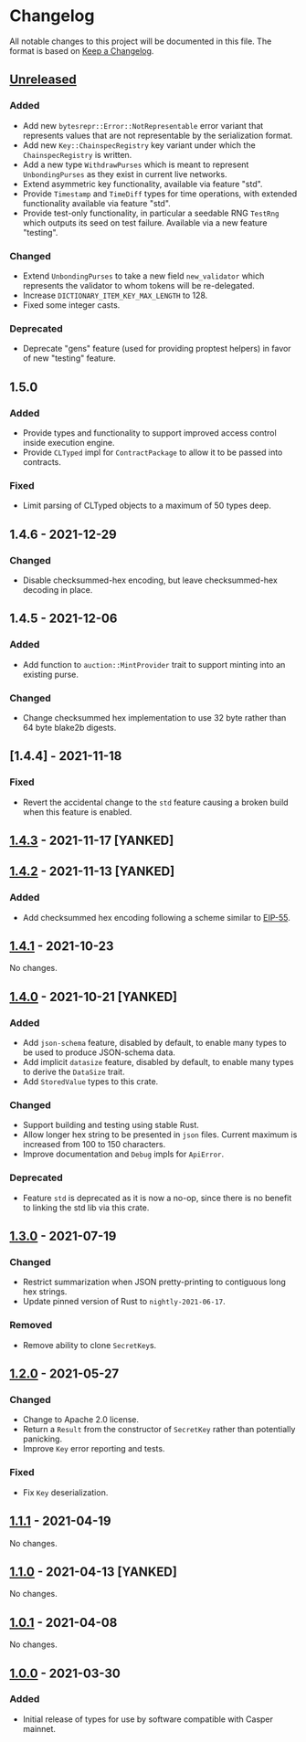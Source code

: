 # Changelog

All notable changes to this project will be documented in this file.  The format is based on [Keep a Changelog].

[comment]: <> (Added:      new features)
[comment]: <> (Changed:    changes in existing functionality)
[comment]: <> (Deprecated: soon-to-be removed features)
[comment]: <> (Removed:    now removed features)
[comment]: <> (Fixed:      any bug fixes)
[comment]: <> (Security:   in case of vulnerabilities)



## [Unreleased]

### Added
* Add new `bytesrepr::Error::NotRepresentable` error variant that represents values that are not representable by the serialization format.
* Add new `Key::ChainspecRegistry` key variant under which the `ChainspecRegistry` is written.
* Add a new type `WithdrawPurses` which is meant to represent `UnbondingPurses` as they exist in current live networks.
* Extend asymmetric key functionality, available via feature "std".
* Provide `Timestamp` and `TimeDiff` types for time operations, with extended functionality available via feature "std".
* Provide test-only functionality, in particular a seedable RNG `TestRng` which outputs its seed on test failure. Available via a new feature "testing".

### Changed
* Extend `UnbondingPurses` to take a new field `new_validator` which represents the validator to whom tokens will be re-delegated.
* Increase `DICTIONARY_ITEM_KEY_MAX_LENGTH` to 128.
* Fixed some integer casts.

### Deprecated
* Deprecate "gens" feature (used for providing proptest helpers) in favor of new "testing" feature.



## 1.5.0

### Added
* Provide types and functionality to support improved access control inside execution engine.
* Provide `CLTyped` impl for `ContractPackage` to allow it to be passed into contracts.

### Fixed
* Limit parsing of CLTyped objects to a maximum of 50 types deep.



## 1.4.6 - 2021-12-29

### Changed
* Disable checksummed-hex encoding, but leave checksummed-hex decoding in place.



## 1.4.5 - 2021-12-06

### Added
* Add function to `auction::MintProvider` trait to support minting into an existing purse.

### Changed
* Change checksummed hex implementation to use 32 byte rather than 64 byte blake2b digests.



## [1.4.4] - 2021-11-18

### Fixed
* Revert the accidental change to the `std` feature causing a broken build when this feature is enabled.



## [1.4.3] - 2021-11-17 [YANKED]



## [1.4.2] - 2021-11-13 [YANKED]

### Added
* Add checksummed hex encoding following a scheme similar to [EIP-55](https://eips.ethereum.org/EIPS/eip-55).



## [1.4.1] - 2021-10-23

No changes.



## [1.4.0] - 2021-10-21 [YANKED]

### Added
* Add `json-schema` feature, disabled by default, to enable many types to be used to produce JSON-schema data.
* Add implicit `datasize` feature, disabled by default, to enable many types to derive the `DataSize` trait.
* Add `StoredValue` types to this crate.

### Changed
* Support building and testing using stable Rust.
* Allow longer hex string to be presented in `json` files. Current maximum is increased from 100 to 150 characters.
* Improve documentation and `Debug` impls for `ApiError`.

### Deprecated
* Feature `std` is deprecated as it is now a no-op, since there is no benefit to linking the std lib via this crate.



## [1.3.0] - 2021-07-19

### Changed
* Restrict summarization when JSON pretty-printing to contiguous long hex strings.
* Update pinned version of Rust to `nightly-2021-06-17`.

### Removed
* Remove ability to clone `SecretKey`s.



## [1.2.0] - 2021-05-27

### Changed
* Change to Apache 2.0 license.
* Return a `Result` from the constructor of `SecretKey` rather than potentially panicking.
* Improve `Key` error reporting and tests.

### Fixed
* Fix `Key` deserialization.



## [1.1.1] - 2021-04-19

No changes.



## [1.1.0] - 2021-04-13 [YANKED]

No changes.



## [1.0.1] - 2021-04-08

No changes.



## [1.0.0] - 2021-03-30

### Added
* Initial release of types for use by software compatible with Casper mainnet.



[Keep a Changelog]: https://keepachangelog.com/en/1.0.0
[unreleased]: https://github.com/casper-network/casper-node/compare/24fc4027a...dev
[1.4.3]: https://github.com/casper-network/casper-node/compare/2be27b3f5...24fc4027a
[1.4.2]: https://github.com/casper-network/casper-node/compare/v1.4.1...2be27b3f5
[1.4.1]: https://github.com/casper-network/casper-node/compare/v1.4.0...v1.4.1
[1.4.0]: https://github.com/casper-network/casper-node/compare/v1.3.0...v1.4.0
[1.3.0]: https://github.com/casper-network/casper-node/compare/v1.2.0...v1.3.0
[1.2.0]: https://github.com/casper-network/casper-node/compare/v1.1.1...v1.2.0
[1.1.1]: https://github.com/casper-network/casper-node/compare/v1.0.1...v1.1.1
[1.1.0]: https://github.com/casper-network/casper-node/compare/v1.0.1...v1.1.1
[1.0.1]: https://github.com/casper-network/casper-node/compare/v1.0.0...v1.0.1
[1.0.0]: https://github.com/casper-network/casper-node/releases/tag/v1.0.0
